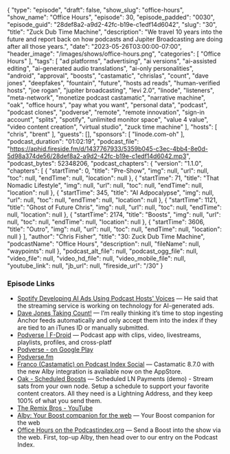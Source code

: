 {
  "type": "episode",
  "draft": false,
  "show_slug": "office-hours",
  "show_name": "Office Hours",
  "episode": 30,
  "episode_padded": "0030",
  "episode_guid": "28def8a2-a9d2-42fc-b19e-c1edf14d6042",
  "slug": "30",
  "title": "Zuck Dub Time Machine",
  "description": "We travel 10 years into the future and report back on how podcasts and Jupiter Broadcasting are doing after all those years.",
  "date": "2023-05-26T03:00:00-07:00",
  "header_image": "/images/shows/office-hours.png",
  "categories": [
    "Office Hours"
  ],
  "tags": [
    "ad platforms",
    "advertising",
    "ai versions",
    "ai-assisted editing",
    "ai-generated audio translations",
    "ai-only personalities",
    "android",
    "approval",
    "boosts",
    "castamatic",
    "chrislas",
    "count",
    "dave jones",
    "deepfakes",
    "fountain",
    "future",
    "hosts ad reads",
    "human-verified hosts",
    "joe rogan",
    "jupiter broadcasting",
    "levi 2.0",
    "linode",
    "listeners",
    "meta-network",
    "monetize podcast castamatic",
    "narrative machine",
    "oak",
    "office hours",
    "pay what you want",
    "personal data",
    "podcast",
    "podcast clones",
    "podverse",
    "remote",
    "remote innovation",
    "sign-in account",
    "splits",
    "spotify",
    "unlimited monitor space",
    "value 4 value",
    "video content creation",
    "virtual studio",
    "zuck time machine"
  ],
  "hosts": [
    "chris",
    "brent"
  ],
  "guests": [],
  "sponsors": [
    "linode.com-oh"
  ],
  "podcast_duration": "01:02:19",
  "podcast_file": "https://aphid.fireside.fm/d/1437767933/5359b045-c3ec-4bb4-8e0d-5d98a374de56/28def8a2-a9d2-42fc-b19e-c1edf14d6042.mp3",
  "podcast_bytes": 52348206,
  "podcast_chapters": {
    "version": "1.1.0",
    "chapters": [
      {
        "startTime": 0,
        "title": "Pre-Show",
        "img": null,
        "url": null,
        "toc": null,
        "endTime": null,
        "location": null
      },
      {
        "startTime": 71,
        "title": "That Nomadic Lifestyle",
        "img": null,
        "url": null,
        "toc": null,
        "endTime": null,
        "location": null
      },
      {
        "startTime": 345,
        "title": "AI Adpocalypse",
        "img": null,
        "url": null,
        "toc": null,
        "endTime": null,
        "location": null
      },
      {
        "startTime": 1121,
        "title": "Ghost of Future Chris",
        "img": null,
        "url": null,
        "toc": null,
        "endTime": null,
        "location": null
      },
      {
        "startTime": 2174,
        "title": "Boosts",
        "img": null,
        "url": null,
        "toc": null,
        "endTime": null,
        "location": null
      },
      {
        "startTime": 3606,
        "title": "Outro",
        "img": null,
        "url": null,
        "toc": null,
        "endTime": null,
        "location": null
      }
    ],
    "author": "Chris Fisher",
    "title": "30: Zuck Dub Time Machine",
    "podcastName": "Office Hours",
    "description": null,
    "fileName": null,
    "waypoints": null
  },
  "podcast_alt_file": null,
  "podcast_ogg_file": null,
  "video_file": null,
  "video_hd_file": null,
  "video_mobile_file": null,
  "youtube_link": null,
  "jb_url": null,
  "fireside_url": "/30"
}


### Episode Links

  * [Spotify Developing AI Ads Using Podcast Hosts' Voices](https://www.businessinsider.com/spotify-developing-ai-bots-ads-based-on-podcast-hosts-report-2023-5?r=US&IR=T&utm_source=podnews.net&utm_medium=web&utm_campaign=podnews.net:2023-05-23 "Spotify Developing AI Ads Using Podcast Hosts' Voices") — He said that the streaming service is working on technology for AI-generated ads.
  * [Dave Jones Taking Count!](https://podcastindex.social/@dave/110415775925652308 "Dave Jones Taking Count!") — I’m really thinking it’s time to stop ingesting Anchor feeds automatically and only accept them into the index if they are tied to an iTunes ID or manually submitted.
  * [Podverse | F-Droid](https://f-droid.org/en/packages/com.podverse.fdroid/ "Podverse | F-Droid") — Podcast app with clips, video, livestreams, playlists, profiles, and cross-platf 
  * [Podverse - on Google Play](https://play.google.com/store/apps/details?id=com.podverse&hl=en_US&gl=US "Podverse - on Google Play")
  * [Podverse.fm](https://podverse.fm/ "Podverse.fm")
  * [Franco (Castamatic) on Podcast Index Social](https://podcastindex.social/@francosolerio/110412540208683629 "Franco \(Castamatic\) on Podcast Index Social") — Castamatic 8.7.0 with the new Alby integration is available now on the AppStore.
  * [Oak - Scheduled Boosts](https://oak-node.net/doc/trunk/README.md "Oak - Scheduled Boosts") — Scheduled LN Payments (demo) - Stream sats from your own node. Setup a schedule to support your favorite content creators. All they need is a Lightning Address, and they keep 100% of what you send them. 
  * [The Remix Bros - YouTube](https://www.youtube.com/WTFBrahh/videos "The Remix Bros - YouTube")
  * [Alby: Your Boost companion for the web](https://getalby.com/ "Alby: Your Boost companion for the web") — Your Boost companion for the web 
  * [Office Hours on the Podcastindex.org](https://podcastindex.org/podcast/5341434 "Office Hours on the Podcastindex.org") — Send a Boost into the show via the web. First, top-up Alby, then head over to our entry on the Podcast Index.


